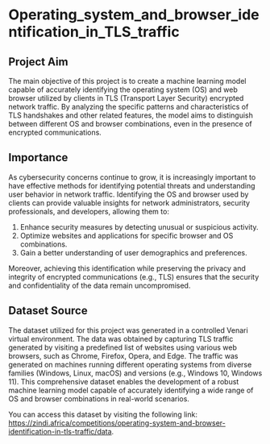 # Operating_system_and_browser_identification_in_TLS_traffic

## Project Aim
The main objective of this project is to create a machine learning model capable of accurately identifying the operating system (OS) and web browser utilized by clients in TLS (Transport Layer Security) encrypted network traffic. By analyzing the specific patterns and characteristics of TLS handshakes and other related features, the model aims to distinguish between different OS and browser combinations, even in the presence of encrypted communications.

## Importance
As cybersecurity concerns continue to grow, it is increasingly important to have effective methods for identifying potential threats and understanding user behavior in network traffic. Identifying the OS and browser used by clients can provide valuable insights for network administrators, security professionals, and developers, allowing them to:

1. Enhance security measures by detecting unusual or suspicious activity. 
2. Optimize websites and applications for specific browser and OS combinations. 
3. Gain a better understanding of user demographics and preferences.

Moreover, achieving this identification while preserving the privacy and integrity of encrypted communications (e.g., TLS) ensures that the security and confidentiality of the data remain uncompromised.

## Dataset Source
The dataset utilized for this project was generated in a controlled Venari virtual environment. The data was obtained by capturing TLS traffic generated by visiting a predefined list of websites using various web browsers, such as Chrome, Firefox, Opera, and Edge. The traffic was generated on machines running different operating systems from diverse families (Windows, Linux, macOS) and versions (e.g., Windows 10, Windows 11). This comprehensive dataset enables the development of a robust machine learning model capable of accurately identifying a wide range of OS and browser combinations in real-world scenarios.

You can access this dataset by visiting the following link: https://zindi.africa/competitions/operating-system-and-browser-identification-in-tls-traffic/data.
